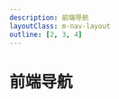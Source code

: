 ```yaml
---
description: 前端导航
layoutClass: m-nav-layout
outline: [2, 3, 4]
---
```


<script setup lang="ts">
import { NAV_DATA } from './data'
</script>
<style src="./index.scss"></style>

# 前端导航

<MNavLinks v-for="{title, items} in NAV_DATA" :title="title" :items="items"/>
